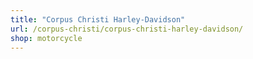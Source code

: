 ```yaml
---
title: "Corpus Christi Harley-Davidson"
url: /corpus-christi/corpus-christi-harley-davidson/
shop: motorcycle
---
```


